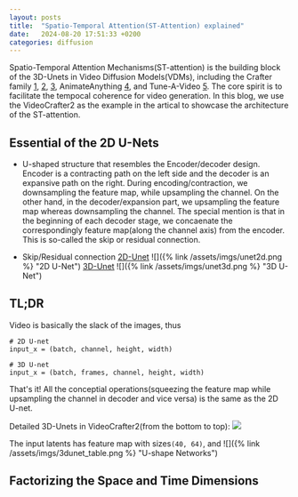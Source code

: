 ```yaml
---
layout: posts
title:  "Spatio-Temporal Attention(ST-Attention) explained"
date:   2024-08-20 17:51:33 +0200
categories: diffusion
---
```


Spatio-Temporal Attention Mechanisms(ST-attention) is the building block of the 3D-Unets in Video Diffusion Models(VDMs), including the Crafter family [1](https://arxiv.org/abs/2310.19512), [2](https://arxiv.org/abs/2401.09047), [3](https://arxiv.org/abs/2310.12190), AnimateAnything [4](https://arxiv.org/abs/2311.12886), and Tune-A-Video [5](https://arxiv.org/abs/2212.11565). The core spirit is to facilitate the tempocal coherence for video generation. In this blog, we use the VideoCrafter2 as the example in the artical to showcase the architecture of the ST-attention.

## Essential of the 2D U-Nets
- U-shaped structure that resembles the Encoder/decoder design. Encoder is a contracting path on the left side and the decoder is an expansive path on the right. During encoding/contraction, we downsampling the feature map, while upsampling the channel. On the other hand, in the decoder/expansion part, we upsampling the feature map whereas downsampling the channel. The special mention is that in the beginning of each decoder stage, we concaenate the correspondingly feature map(along the channel axis) from the encoder. This is so-called the skip or residual connection.

- Skip/Residual connection
[2D-Unet](https://arxiv.org/abs/1505.04597)
![]({% link /assets/imgs/unet2d.png %} "2D U-Net")
[3D-Unet](https://arxiv.org/abs/2204.03458)
![]({% link /assets/imgs/unet3d.png %} "3D U-Net")



<!-- |              |  f |     c     |    h   |    w   |                  |  f |      c     |    h   |    w   |              |
|:------------:|:--:|:---------:|:------:|:------:|:----------------:|:--:|:----------:|:------:|:------:|:------------:|
|   Encoder-0  | 16 |   4->320   |   40   |   64   | --Concate on c-> | 16 |  640->320  |   40   |   64   |  Decoder-11  |
|   Encoder-1  | 16 |    320    |   40   |   64   | --Concate on c-> | 16 |  640->320  |   40   |   64   |  Decoder-10  |
|   Encoder-2  | 16 |    320    |   40   |   64   | --Concate on c-> | 16 |  960->320  |   40   |   64   |   Decoder-9  |
|   Encoder-3  | 16 |    320    | 40->20 | 64->32 | --Concate on c-> | 16 |  960->640  | 20->40 | 32->64 |   Decoder-8  |
|   Encoder-4  | 16 |  320->640 |   20   |   32   | --Concate on c-> | 16 |  1280->640 |   20   |   32   |   Decoder-7  |
|   Encoder-5  | 16 |    640    |   20   |   32   | --Concate on c-> | 16 |  1920->640 |   20   |   32   |   Decoder-6  |
|   Encoder-6  | 16 |    640    | 20->10 | 32->16 | --Concate on c-> | 16 | 2560->1280 | 10->20 | 16->32 |   Decoder-5  |
|   Encoder-7  | 16 | 640->1280 |   10   |   16   | --Concate on c-> | 16 | 2560->1280 |   10   |   16   |   Decoder-4  |
|   Encoder-8  | 16 |    1280   |   10   |   16   | --Concate on c-> | 16 | 2560->1280 |   10   |   16   |   Decoder-3  |
|   Encoder-9  | 16 |    1280   |  10->5 |  16->8 | --Concate on c-> | 16 | 2560->1280 |  5->10 |  8->16 |   Decoder-2  |
|  Encoder-10  | 16 |    1280   |    5   |    8   | --Concate on c-> | 16 | 2560->1280 |    5   |    8   |   Decoder-1  |
|  Encoder-11  | 16 |    1280   |    5   |    8   | --Concate on c-> | 16 | 2560->1280 |    5   |    8   |   Decoder-0  |
| Middle Block | 16 |    1280   |    5   |    8   | No Concatenation | 16 |    1280    |    5   |    8   | Middle Block |-->

## TL;DR
Video is basically the slack of the images, thus
```
# 2D U-net
input_x = (batch, channel, height, width)

# 3D U-net
input_x = (batch, frames, channel, height, width)
```
That's it! All the conceptial operations(squeezing the feature map while upsampling the channel in decoder and vice versa) is the same as the 2D U-net.

Detailed 3D-Unets in VideoCrafter2(from the bottom to top):
[![](/assets/imgs/unet3d_details.jpg)](https://drive.google.com/file/d/1g39KaudeqBXqn_Zqv-agyo41RoQ-6aE0/view?usp=drive_link)

The input latents has feature map with sizes`(40, 64)`, and 
![]({% link /assets/imgs/3dunet_table.png %} "U-shape Networks")


## Factorizing the Space and Time Dimensions






